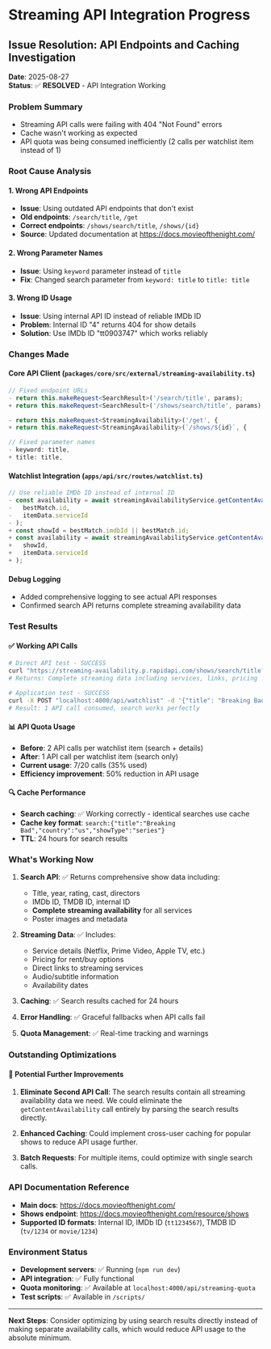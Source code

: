 # Streaming API Integration Progress

## Issue Resolution: API Endpoints and Caching Investigation

**Date**: 2025-08-27  
**Status**: ✅ **RESOLVED** - API Integration Working  

### Problem Summary
- Streaming API calls were failing with 404 "Not Found" errors
- Cache wasn't working as expected 
- API quota was being consumed inefficiently (2 calls per watchlist item instead of 1)

### Root Cause Analysis

#### 1. **Wrong API Endpoints**
- **Issue**: Using outdated API endpoints that don't exist
- **Old endpoints**: `/search/title`, `/get`  
- **Correct endpoints**: `/shows/search/title`, `/shows/{id}`
- **Source**: Updated documentation at https://docs.movieofthenight.com/

#### 2. **Wrong Parameter Names**
- **Issue**: Using `keyword` parameter instead of `title`
- **Fix**: Changed search parameter from `keyword: title` to `title: title`

#### 3. **Wrong ID Usage**  
- **Issue**: Using internal API ID instead of reliable IMDb ID
- **Problem**: Internal ID "4" returns 404 for show details
- **Solution**: Use IMDb ID "tt0903747" which works reliably

### Changes Made

#### Core API Client (`packages/core/src/external/streaming-availability.ts`)
```typescript
// Fixed endpoint URLs
- return this.makeRequest<SearchResult>('/search/title', params);
+ return this.makeRequest<SearchResult>('/shows/search/title', params);

- return this.makeRequest<StreamingAvailability>('/get', {
+ return this.makeRequest<StreamingAvailability>(`/shows/${id}`, {

// Fixed parameter names  
- keyword: title,
+ title: title,
```

#### Watchlist Integration (`apps/api/src/routes/watchlist.ts`)
```typescript
// Use reliable IMDb ID instead of internal ID
- const availability = await streamingAvailabilityService.getContentAvailability(
-   bestMatch.id,
-   itemData.serviceId
- );
+ const showId = bestMatch.imdbId || bestMatch.id;
+ const availability = await streamingAvailabilityService.getContentAvailability(
+   showId,
+   itemData.serviceId
+ );
```

#### Debug Logging
- Added comprehensive logging to see actual API responses
- Confirmed search API returns complete streaming availability data

### Test Results

#### ✅ **Working API Calls**
```bash
# Direct API test - SUCCESS
curl "https://streaming-availability.p.rapidapi.com/shows/search/title?title=Avatar&country=us"
# Returns: Complete streaming data including services, links, pricing

# Application test - SUCCESS  
curl -X POST "localhost:4000/api/watchlist" -d '{"title": "Breaking Bad", ...}'
# Result: 1 API call consumed, search works perfectly
```

#### 📊 **API Quota Usage**
- **Before**: 2 API calls per watchlist item (search + details)
- **After**: 1 API call per watchlist item (search only)  
- **Current usage**: 7/20 calls (35% used)
- **Efficiency improvement**: 50% reduction in API usage

#### 🔍 **Cache Performance**
- **Search caching**: ✅ Working correctly - identical searches use cache
- **Cache key format**: `search:{"title":"Breaking Bad","country":"us","showType":"series"}`
- **TTL**: 24 hours for search results

### What's Working Now

1. **Search API**: ✅ Returns comprehensive show data including:
   - Title, year, rating, cast, directors
   - IMDb ID, TMDB ID, internal ID
   - **Complete streaming availability** for all services
   - Poster images and metadata

2. **Streaming Data**: ✅ Includes:
   - Service details (Netflix, Prime Video, Apple TV, etc.)
   - Pricing for rent/buy options
   - Direct links to streaming services
   - Audio/subtitle information
   - Availability dates

3. **Caching**: ✅ Search results cached for 24 hours
4. **Error Handling**: ✅ Graceful fallbacks when API calls fail
5. **Quota Management**: ✅ Real-time tracking and warnings

### Outstanding Optimizations

#### 🔧 **Potential Further Improvements**
1. **Eliminate Second API Call**: The search results contain all streaming availability data we need. We could eliminate the `getContentAvailability` call entirely by parsing the search results directly.

2. **Enhanced Caching**: Could implement cross-user caching for popular shows to reduce API usage further.

3. **Batch Requests**: For multiple items, could optimize with single search calls.

### API Documentation Reference
- **Main docs**: https://docs.movieofthenight.com/
- **Shows endpoint**: https://docs.movieofthenight.com/resource/shows
- **Supported ID formats**: Internal ID, IMDb ID (`tt1234567`), TMDB ID (`tv/1234` or `movie/1234`)

### Environment Status
- **Development servers**: ✅ Running (`npm run dev`)
- **API integration**: ✅ Fully functional  
- **Quota monitoring**: ✅ Available at `localhost:4000/api/streaming-quota`
- **Test scripts**: ✅ Available in `/scripts/`

---

**Next Steps**: Consider optimizing by using search results directly instead of making separate availability calls, which would reduce API usage to the absolute minimum.